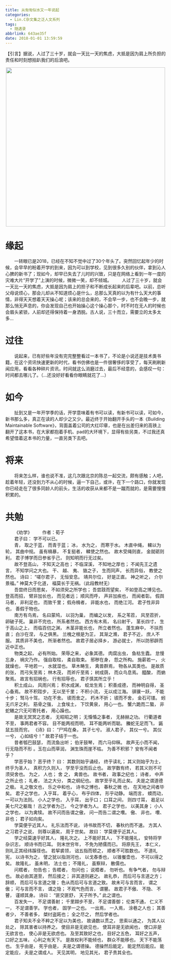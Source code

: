 ```yaml
---
title: 从匆匆似水又一年说起
categories: 
  - Lin.C杂文集之泛人文系列
tags: 
  - 随遇录
abbrlink: 643ae35f
date: 2018-01-01 13:59:59
---
```

【引言】据说，人过了三十岁，就会一天比一天的焦虑，大抵是因为肩上所负担的责任和时刻想拍趴我们的后浪吧。
<div align=center><img src="http://pm4hdun71.bkt.clouddn.com/img/public/000008.jpg" width="500"/></div>
<!-- more -->

# 缘起
&emsp;&emsp;一转眼已是2018，已经在不知不觉中过了30个年头了。突然回忆起年少的时候，会早早的盼着开学的到来，因为可以到学校，见到很多久别的伙伴，拿到沁人心脾的新书了；现如今，却早已失去了儿时的兴致，只是在网络上看到一年一度的灾难大片“开学了”上演的时候，微微一笑，却不倾城。
&emsp;&emsp;人过了三十岁，就会一天比一天的焦虑，大抵是因为肩上的担子和不断成长起来的后辈吧。以前，总听父母说烦心，那会儿却从不知道烦心是什么，总那么天真的以为有什么天大的事情，非得天天想着天天操心呢；该来的总会来的，不会早一步，也不会晚一步，就那么悄无声息的，你会发现自己也开始操心这个操心那个，时不时在无人的时候也会眉头紧锁，人前却还得保持着一身洒脱。古人说，三十而立，需要立的太多太多...

# 过往
&emsp;&emsp;说起来，已有好些年没有完完整整看过一本书了，不论是小说还是技术类书籍，在这个资讯快速更新的时代，看书仿佛也是一件很奢侈的享受了，每天刷刷新闻应用，看看各种碎片资讯，时间就这么消磨过去，最后不经意的，会感叹一句：时间都去哪儿了。（...还没好好看看你眼睛就花了...）

# 如今
&emsp;&emsp;扯到又是一年开学季的话，开学意味着有书可以读，有新书可以读，可如今，新书那么多，真正在读的人却少之又少。最近终于开始翻开手头的一本《Building Maintainable Software》，背面盖着公司的大红印章，也是在出差归来的高铁上翻开了这本书，在大家都抱着手机、pad的大环境下，显得有些另类，不过我还真希望借着这本书的力量，一直另类下去吧。

# 将来
&emsp;&emsp;将来怎么样，谁也说不准，这几次跟北京的陈总一起交流，颇有感触；人吧，趁着年轻，还没到力不从心的时候，逼一下自己，或许，在下一个路口，你就发现你已经走在了很多同龄人的前头，生活的收获从来都不是一蹴而就的，是需要慢慢积累的。

# 共勉
&emsp;&emsp;《劝学》
&emsp;&emsp;作者：荀子<br/>
&emsp;&emsp;君子曰： 学不可以已。<br/>
&emsp;&emsp;青， 取之于蓝， 而青于蓝； 冰， 水为之， 而寒于水。 木直中绳， 輮以为轮， 其曲中规。 虽有槁暴， 不复挺者， 輮使之然也。 故木受绳则直， 金就砺则利， 君子博学而日参省乎己， 则知明而行无过矣。<br/>
&emsp;&emsp;故不登高山， 不知天之高也； 不临深溪， 不知地之厚也； 不闻先王之遗言， 不知学问之大也。 干、 越、 夷、 貉之子， 生而同声， 长而异俗， 教使之然也。 诗曰： “嗟尔君子， 无恒安息。 靖共尔位， 好是正直。 神之听之， 介尔景福。” 神莫大于化道， 福莫长于无祸。（此段教材无）<br/>
&emsp;&emsp;吾尝终日而思矣， 不如须臾之所学也； 吾尝跂而望矣， 不如登高之博见也。 登高而招， 臂非加长也， 而见者远； 顺风而呼， 声非加疾也， 而闻者彰。 假舆马者， 非利足也， 而致千里； 假舟楫者， 非能水也， 而绝江河。 君子性非异也， 善假于物也。<br/>
&emsp;&emsp;南方有鸟焉， 名曰蒙鸠， 以羽为巢， 而编之以发， 系之苇苕， 风至苕折， 卵破子死。 巢非不完也， 所系者然也。 西方有木焉， 名曰射干， 茎长四寸， 生于高山之上， 而临百仞之渊， 木茎非能长也， 所立者然也。 蓬生麻中， 不扶而直； 白沙在涅， 与之俱黑。 兰槐之根是为芷， 其渐之滫， 君子不近， 庶人不服。 其质非不美也， 所渐者然也。 故君子居必择乡， 游必就士， 所以防邪辟而近中正也。<br/>
&emsp;&emsp;物类之起， 必有所始。 荣辱之来， 必象其德。 肉腐出虫， 鱼枯生蠹。 怠慢忘身， 祸灾乃作。 强自取柱， 柔自取束。 邪秽在身， 怨之所构。 施薪若一， 火就燥也， 平地若一， 水就湿也。 草木畴生， 禽兽群焉， 物各从其类也。 是故质的张， 而弓矢至焉； 林木茂， 而斧斤至焉； 树成荫， 而众鸟息焉。 醯酸， 而蚋聚焉。 故言有招祸也， 行有招辱也， 君子慎其所立乎！<br/>
&emsp;&emsp;积土成山， 风雨兴焉； 积水成渊， 蛟龙生焉； 积善成德， 而神明自得， 圣心备焉。 故不积跬步， 无以至千里； 不积小流， 无以成江海。 骐骥一跃， 不能十步； 驽马十驾， 功在不舍。 锲而舍之， 朽木不折； 锲而不舍， 金石可镂。 蚓无爪牙之利， 筋骨之强， 上食埃土， 下饮黄泉， 用心一也。 蟹六跪而二螯， 非蛇鳝之穴无可寄托者， 用心躁也。<br/>
&emsp;&emsp;是故无冥冥之志者， 无昭昭之明； 无惛惛之事者， 无赫赫之功。 行衢道者不至， 事两君者不容。 目不能两视而明， 耳不能两听而聪。 螣蛇无足而飞， 鼫鼠五技而穷。 《诗》曰： “尸鸠在桑， 其子七兮。 淑人君子， 其仪一兮。 其仪一兮， 心如结兮！” 故君子结于一也。<br/>
&emsp;&emsp;昔者瓠巴鼓瑟， 而流鱼出听； 伯牙鼓琴， 而六马仰秣。 故声无小而不闻， 行无隐而不形 。玉在山而草润， 渊生珠而崖不枯。 为善不积邪？ 安有不闻者乎？<br/>
&emsp;&emsp;学恶乎始？ 恶乎终？ 曰： 其数则始乎诵经， 终乎读礼； 其义则始乎为士， 终乎为圣人， 真积力久则入， 学至乎没而后止也。 故学数有终， 若其义则不可须臾舍也。 为之， 人也； 舍 之， 禽兽也。 故书者， 政事之纪也； 诗者， 中声之所止也； 礼者， 法之大分， 类之纲纪也。 故学至乎礼而止矣。 夫是之谓道德之极。 礼之敬文也， 乐之中和也， 诗书之博也， 春秋之微 也， 在天地之间者毕矣。 君子之学也， 入乎耳， 着乎心， 布乎四体， 形乎动静。 端而言， 蝡而动， 一可以为法则。 小人之学也， 入乎耳， 出乎口； 口耳之间， 则四寸耳， 曷足以美七尺之躯哉！ 古之学者为己， 今之学者为人。 君子之学也， 以美其身； 小人之学也， 以为禽犊。 故不问而告谓之傲， 问一而告二谓之囋。 傲、 非也， 囋、 非也； 君子如向矣。<br/>
&emsp;&emsp;学莫便乎近其人。 礼乐法而不说， 诗书故而不切， 春秋约而不速。 方其人之习君子之说， 则尊以遍矣， 周于世矣。 故曰： 学莫便乎近其人。<br/>
&emsp;&emsp;学之经莫速乎好其人， 隆礼次之。 上不能好其人， 下不能隆礼， 安特将学杂识志， 顺诗书而已耳。 则末世穷年， 不免为陋儒而已。 将原先王， 本仁义， 则礼正其经纬蹊径也。 若挈裘领， 诎五指而顿之， 顺者不可胜数也。 不道礼宪， 以诗书为之， 譬之犹以指测河也， 以戈舂黍也， 以锥餐壶也， 不可以得之矣。 故隆礼， 虽未明， 法士也； 不隆礼， 虽察辩， 散儒也。<br/>
&emsp;&emsp;问楛者， 勿告也； 告楛者， 勿问也； 说楛者， 勿听也。 有争气者， 勿与辩也。 故必由其道至， 然后接之； 非其道则避之。 故礼恭， 而后可与言道之方； 辞顺， 而后可与言道之理； 色从而后可与言道之致。 故未可与言而言， 谓之傲； 可与言而不言， 谓之隐； 不观气色而言， 谓瞽。 故君子不傲、 不隐、 不瞽， 谨顺其身。 诗曰： “匪交匪舒， 天子所予。” 此之谓也。<br/>
&emsp;&emsp;百发失一， 不足谓善射； 千里蹞步不至， 不足谓善御； 伦类不通， 仁义不一， 不足谓善学。 学也者， 固学一之也。 一出焉， 一入焉， 涂巷之人也； 其善者少， 不善者多， 桀纣盗跖也； 全之尽之， 然后学者也。<br/>
&emsp;&emsp;君子知夫不全不粹之不足以为美也， 故诵数以贯之， 思索以通之， 为其人以处之， 除其害者以持养之。 使目非是无欲见也， 使耳非是无欲闻也， 使口非是无欲言也， 使心非是无欲虑也。 及至其致好之也， 目好之五色， 耳好之五声， 口好之五味， 心利之有天下。 是故权利不能倾也， 群众不能移也， 天下不能荡也。 生乎由是， 死乎由是， 夫是之谓德操。 德操然后能定， 能定然后能应。 能定能应， 夫是之谓成人。 天见其明， 地见其光， 君子贵其全也。 